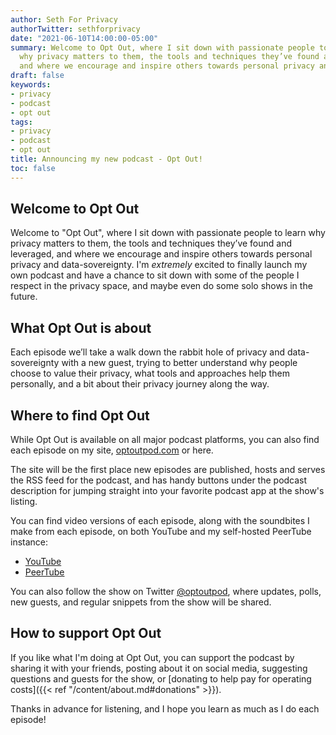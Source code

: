 ```yaml
---
author: Seth For Privacy
authorTwitter: sethforprivacy
date: "2021-06-10T14:00:00-05:00"
summary: Welcome to Opt Out, where I sit down with passionate people to learn
  why privacy matters to them, the tools and techniques they’ve found and leveraged,
  and where we encourage and inspire others towards personal privacy and data-sovereignty.
draft: false
keywords:
- privacy
- podcast
- opt out
tags:
- privacy
- podcast
- opt out
title: Announcing my new podcast - Opt Out!
toc: false
---
```


## Welcome to Opt Out

Welcome to "Opt Out", where I sit down with passionate people to learn why privacy matters to them, the tools and techniques they’ve found and leveraged, and where we encourage and inspire others towards personal privacy and data-sovereignty. I'm *extremely* excited to finally launch my own podcast and have a chance to sit down with some of the people I respect in the privacy space, and maybe even do some solo shows in the future.

## What Opt Out is about

Each episode we’ll take a walk down the rabbit hole of privacy and data-sovereignty with a new guest, trying to better understand why people choose to value their privacy, what tools and approaches help them personally, and a bit about their privacy journey along the way.

## Where to find Opt Out

While Opt Out is available on all major podcast platforms, you can also find each episode on my site, [optoutpod.com](https://optoutpod.com/) or here.

The site will be the first place new episodes are published, hosts and serves the RSS feed for the podcast, and has handy buttons under the podcast description for jumping straight into your favorite podcast app at the show's listing.

You can find video versions of each episode, along with the soundbites I make from each episode, on both YouTube and my self-hosted PeerTube instance:

- [YouTube](https://www.youtube.com/c/OptOutPodcast)
- [PeerTube](https://videos.optoutpod.com)

You can also follow the show on Twitter [@optoutpod](https://twitter.com/optoutpod), where updates, polls, new guests, and regular snippets from the show will be shared.

## How to support Opt Out

If you like what I'm doing at Opt Out, you can support the podcast by sharing it with your friends, posting about it on social media, suggesting questions and guests for the show, or [donating to help pay for operating costs]({{< ref "/content/about.md#donations" >}}).

Thanks in advance for listening, and I hope you learn as much as I do each episode!
